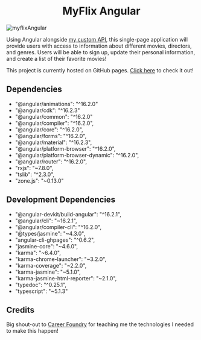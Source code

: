 <h1 align="center">MyFlix Angular</h1>

![myflixAngular](https://github.com/Tristan-Lewis/myFlix-Angular-/assets/94727522/b65664bf-1e4c-4daf-a049-847b990de4e2)


Using Angular alongside [my custom API](https://github.com/MajestysFiend/myFlix-API), this 
single-page application will provide users with access to information about different movies, 
directors, and genres. Users will be able to sign up, update their personal information, and 
create a list of their favorite movies!

This project is currently hosted on GitHub pages. [Click here](https://tristan-lewis.github.io/myFlix-Angular-/welcome) to check it out!

## Dependencies
- "@angular/animations": "^16.2.0"
- "@angular/cdk": "^16.2.3"
- "@angular/common": "^16.2.0"
- "@angular/compiler": "^16.2.0",
- "@angular/core": "^16.2.0",
- "@angular/forms": "^16.2.0",
- "@angular/material": "^16.2.3",
- "@angular/platform-browser": "^16.2.0",
- "@angular/platform-browser-dynamic": "^16.2.0",
- "@angular/router": "^16.2.0",
- "rxjs": "~7.8.0",
- "tslib": "^2.3.0",
- "zone.js": "~0.13.0"

## Development Dependencies

- "@angular-devkit/build-angular": "^16.2.1",
- "@angular/cli": "~16.2.1",
- "@angular/compiler-cli": "^16.2.0",
- "@types/jasmine": "~4.3.0",
- "angular-cli-ghpages": "^0.6.2",
- "jasmine-core": "~4.6.0",
- "karma": "~6.4.0",
- "karma-chrome-launcher": "~3.2.0",
- "karma-coverage": "~2.2.0",
- "karma-jasmine": "~5.1.0",
- "karma-jasmine-html-reporter": "~2.1.0",
- "typedoc": "^0.25.1",
- "typescript": "~5.1.3"

## Credits

Big shout-out to [Career Foundry](https://careerfoundry.com/) for teaching me the technologies I needed to make this happen!
